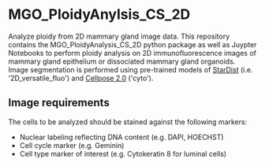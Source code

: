 # MGO_PloidyAnylsis_CS_2D
Analyze ploidy from 2D mammary gland image data. 
This repository contains the MGO_PloidyAnalysis_CS_2D python package as well as Juypter Notebooks to perform ploidy analysis on 2D immunofluorescence images of mammary gland epithelium or dissociated mammary gland organoids. Image segmentation is performed using pre-trained models of [StarDist](https://github.com/stardist/stardist/) (i.e. '2D_versatile_fluo') and [Cellpose 2.0](https://github.com/mouseland/cellpose) ('cyto').

## Image requirements
The cells to be analyzed should be stained against the following markers:
  - Nuclear labeling reflecting DNA content (e.g. DAPI, HOECHST)
  - Cell cycle marker (e.g. Geminin)
  - Cell type marker of interest (e.g. Cytokeratin 8 for luminal cells)


